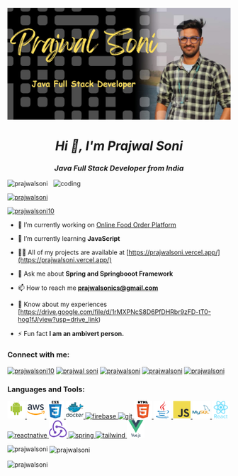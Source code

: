 ![logo](https://github.com/prajwalsoni/prajwalsoni/blob/main/WhatsApp%20Image%202024-05-11%20at%2002.32.23.jpeg)
<h1 align="center"><i>Hi 👋, I'm Prajwal Soni</i></h1>
<h3 align="center"><i>Java Full Stack Developer from India</i></h3>
<img align="right" alt="coding" width="400" src="https://camo.githubusercontent.com/9792d43627b178fd4a45bcabb3647d7b34a62d64baf96a19abf6ea19d5cea8dd/68747470733a2f2f63646e2e6472696262626c652e636f6d2f75736572732f313138373833362f73637265656e73686f74732f363533393432392f70726f6772616d65722e676966">
<p align="left"> <img src="https://komarev.com/ghpvc/?username=prajwalsoni&label=Profile%20views&color=0e75b6&style=flat" alt="prajwalsoni" /> </p>

<p align="left"> <a href="https://github.com/ryo-ma/github-profile-trophy"><img src="https://github-profile-trophy.vercel.app/?username=prajwalsoni" alt="prajwalsoni" /></a> </p>

<p align="left"> <a href="https://twitter.com/prajwalsoni10" target="blank"><img src="https://img.shields.io/twitter/follow/prajwalsoni10?logo=twitter&style=for-the-badge" alt="prajwalsoni10" /></a> </p>

- 🔭 I’m currently working on [Online Food Order Platform](https://github.com/prajwalsoni/soni-foods_backend)

- 🌱 I’m currently learning **JavaScript**

- 👨‍💻 All of my projects are available at [https://prajwalsoni.vercel.app/](https://prajwalsoni.vercel.app/)

- 💬 Ask me about **Spring and Springbooot Framework**

- 📫 How to reach me **prajwalsonics@gmail.com**

- 📄 Know about my experiences [https://drive.google.com/file/d/1rMXPNcS8D6PfDHRbr9zFD-tT0-hog1fJ/view?usp=drive_link)

- ⚡ Fun fact **I am an ambivert person.**

<h3 align="left">Connect with me:</h3>
<p align="left">
<a href="https://twitter.com/prajwalsoni10" target="blank"><img align="center" src="https://raw.githubusercontent.com/rahuldkjain/github-profile-readme-generator/master/src/images/icons/Social/twitter.svg" alt="prajwalsoni10" height="30" width="40" /></a>
<a href="https://linkedin.com/in/prajwal soni" target="blank"><img align="center" src="https://raw.githubusercontent.com/rahuldkjain/github-profile-readme-generator/master/src/images/icons/Social/linked-in-alt.svg" alt="prajwal soni" height="30" width="40" /></a>
<a href="https://fb.com/prajwalsoni" target="blank"><img align="center" src="https://raw.githubusercontent.com/rahuldkjain/github-profile-readme-generator/master/src/images/icons/Social/facebook.svg" alt="prajwalsoni" height="30" width="40" /></a>
<a href="https://instagram.com/prajwalsoni" target="blank"><img align="center" src="https://raw.githubusercontent.com/rahuldkjain/github-profile-readme-generator/master/src/images/icons/Social/instagram.svg" alt="prajwalsoni" height="30" width="40" /></a>
<a href="https://www.leetcode.com/prajwalsoni" target="blank"><img align="center" src="https://raw.githubusercontent.com/rahuldkjain/github-profile-readme-generator/master/src/images/icons/Social/leet-code.svg" alt="prajwalsoni" height="30" width="40" /></a>
</p>

<h3 align="left">Languages and Tools:</h3>
<p align="left"> <a href="https://developer.android.com" target="_blank" rel="noreferrer"> <img src="https://raw.githubusercontent.com/devicons/devicon/master/icons/android/android-original-wordmark.svg" alt="android" width="40" height="40"/> </a> <a href="https://aws.amazon.com" target="_blank" rel="noreferrer"> <img src="https://raw.githubusercontent.com/devicons/devicon/master/icons/amazonwebservices/amazonwebservices-original-wordmark.svg" alt="aws" width="40" height="40"/> </a> <a href="https://www.w3schools.com/css/" target="_blank" rel="noreferrer"> <img src="https://raw.githubusercontent.com/devicons/devicon/master/icons/css3/css3-original-wordmark.svg" alt="css3" width="40" height="40"/> </a> <a href="https://www.docker.com/" target="_blank" rel="noreferrer"> <img src="https://raw.githubusercontent.com/devicons/devicon/master/icons/docker/docker-original-wordmark.svg" alt="docker" width="40" height="40"/> </a> <a href="https://firebase.google.com/" target="_blank" rel="noreferrer"> <img src="https://www.vectorlogo.zone/logos/firebase/firebase-icon.svg" alt="firebase" width="40" height="40"/> </a> <a href="https://git-scm.com/" target="_blank" rel="noreferrer"> <img src="https://www.vectorlogo.zone/logos/git-scm/git-scm-icon.svg" alt="git" width="40" height="40"/> </a> <a href="https://www.w3.org/html/" target="_blank" rel="noreferrer"> <img src="https://raw.githubusercontent.com/devicons/devicon/master/icons/html5/html5-original-wordmark.svg" alt="html5" width="40" height="40"/> </a> <a href="https://www.java.com" target="_blank" rel="noreferrer"> <img src="https://raw.githubusercontent.com/devicons/devicon/master/icons/java/java-original.svg" alt="java" width="40" height="40"/> </a> <a href="https://developer.mozilla.org/en-US/docs/Web/JavaScript" target="_blank" rel="noreferrer"> <img src="https://raw.githubusercontent.com/devicons/devicon/master/icons/javascript/javascript-original.svg" alt="javascript" width="40" height="40"/> </a> <a href="https://www.mysql.com/" target="_blank" rel="noreferrer"> <img src="https://raw.githubusercontent.com/devicons/devicon/master/icons/mysql/mysql-original-wordmark.svg" alt="mysql" width="40" height="40"/> </a> <a href="https://reactjs.org/" target="_blank" rel="noreferrer"> <img src="https://raw.githubusercontent.com/devicons/devicon/master/icons/react/react-original-wordmark.svg" alt="react" width="40" height="40"/> </a> <a href="https://reactnative.dev/" target="_blank" rel="noreferrer"> <img src="https://reactnative.dev/img/header_logo.svg" alt="reactnative" width="40" height="40"/> </a> <a href="https://redux.js.org" target="_blank" rel="noreferrer"> <img src="https://raw.githubusercontent.com/devicons/devicon/master/icons/redux/redux-original.svg" alt="redux" width="40" height="40"/> </a> <a href="https://spring.io/" target="_blank" rel="noreferrer"> <img src="https://www.vectorlogo.zone/logos/springio/springio-icon.svg" alt="spring" width="40" height="40"/> </a> <a href="https://tailwindcss.com/" target="_blank" rel="noreferrer"> <img src="https://www.vectorlogo.zone/logos/tailwindcss/tailwindcss-icon.svg" alt="tailwind" width="40" height="40"/> </a> <a href="https://vuejs.org/" target="_blank" rel="noreferrer"> <img src="https://raw.githubusercontent.com/devicons/devicon/master/icons/vuejs/vuejs-original-wordmark.svg" alt="vuejs" width="40" height="40"/> </a> </p>

<p><img align="left" src="https://github-readme-stats.vercel.app/api/top-langs?username=prajwalsoni&show_icons=true&locale=en&layout=compact" alt="prajwalsoni" /></p>

<p>&nbsp;<img align="center" src="https://github-readme-stats.vercel.app/api?username=prajwalsoni&show_icons=true&locale=en" alt="prajwalsoni" /></p>

<p><img align="center" src="https://github-readme-streak-stats.herokuapp.com/?user=prajwalsoni" alt="prajwalsoni" /></p>

